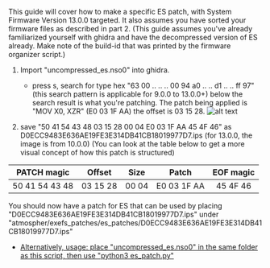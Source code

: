 This guide will cover how to make a specific ES patch, with System Firmware Version 13.0.0 targeted. It also assumes you have sorted your firmware files as described in part 2. (This guide assumes you've already familiarized yourself with ghidra and have the decompressed version of ES already. Make note of the build-id that was printed by the firmware organizer script.)

1. Import "uncompressed_es.nso0" into ghidra.
   - press s, search for type hex "63 00 .. .. .. 00 94 a0 .. .. d1 .. .. ff 97" (this search pattern is applicable for 9.0.0 to 13.0.0+) below the search result is what you're patching. The patch being applied is "MOV X0, XZR" (E0 03 1F AA) the offset is 03 15 28.
![alt text](https://github.com/borntohonk/patches/blob/master/img/ghidra-es-offset-search.png?raw=true)

2. save "50 41 54 43 48 03 15 28 00 04 E0 03 1F AA 45 4F 46" as D0ECC9483E636AE19FE3E314DB41CB18019977D7.ips (for 13.0.0, the image is from 10.0.0) (You can look at the table below to get a more visual concept of how this patch is structured)

| PATCH magic | Offset | Size | Patch | EOF magic |
| :---: | :---: | :---: | :---: | :---: |
| 50 41 54 43 48 | 03 15 28 | 00 04 | E0 03 1F AA | 45 4F 46 |

You should now have a patch for ES that can be used by placing "D0ECC9483E636AE19FE3E314DB41CB18019977D7.ips" under "atmospher/exefs_patches/es_patches/D0ECC9483E636AE19FE3E314DB41CB18019977D7.ips"

* [Alternatively, usage: place "uncompressed_es.nso0" in the same folder as this script, then use "python3 es_patch.py"](es_patch.py)